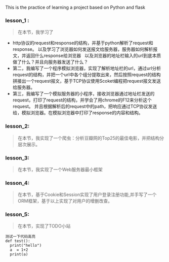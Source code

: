 This is the practice of learning a project based on Python and flask
### lesson_1 : 
> 在本节，我学习了
* http协议的request和response的结构，并基于python解析了request和response。 
以及学习了浏览器如何发送报文给服务器，服务器如何解析报文，并返回什么response给浏览器  
以及浏览器的地址栏输入的url到底本质做了什么？并且向服务器发送了什么？
* 第二，我编写了一个程序模拟浏览器，实现了解析地址栏的url，通过url分析request的结构，并把一个url中各个组分提取出来，然后按照request的结构拼接出一个request报文，基于TCP协议使用Scoket编程把request报文发送给服务器。
* 第三，我编写了一个模拟服务器的小程序，接收浏览器通过地址栏发送的request，打印了request的结构，并学会了用chrome的F12来分析这个request。 并且根据解析后的request中的path，把响应通过TCP协议发送给，模拟浏览器。在模拟浏览器中打印了response的内容和结构。

### lesson_2:
> 在本节，我实现了一个爬虫：分析豆瓣网的Top25的最佳电影，并把结构分层次展示。

### lesson_3:
> 在本节，我实现了一个Web服务器最小框架

### lesson_4:
> 在本节，基于Cookie和Session实现了用户登录注册功能,并手写了一个ORM框架，基于以上实现了对用户的增删改查。

### lesson_5:
> 在本节，实现了TODO小站

```
测试一下代码高亮
def test():
  print("hello")
  a  = 1+2
  print(a)
```
